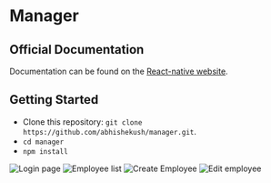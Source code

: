 # Manager

## Official Documentation

Documentation can be found on the [React-native website](https://facebook.github.io/react-native/).

## Getting Started

* Clone this repository: `git clone https://github.com/abhishekush/manager.git`.
* `cd manager` 
* `npm install`

![Login page](/screenshots/1.png?raw=true "Login page")
![Employee list](/screenshots/2.png?raw=true "Employee list")
![Create Employee](/screenshots/3.png?raw=true "Create employee")
![Edit employee](/screenshots/4.png?raw=true "Edit Employee")
